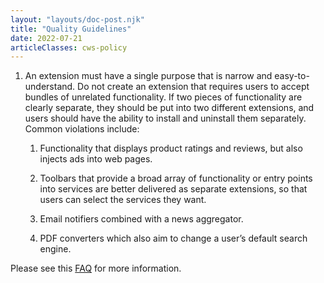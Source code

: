 ```yaml
---
layout: "layouts/doc-post.njk"
title: "Quality Guidelines"
date: 2022-07-21
articleClasses: cws-policy
---
```


1. An extension must have a single purpose that is narrow and easy-to-understand. Do not create an
   extension that requires users to accept bundles of unrelated functionality. If two pieces of
   functionality are clearly separate, they should be put into two different extensions, and users
   should have the ability to install and uninstall them separately. Common violations include:

    1. Functionality that displays product ratings and reviews, but also injects ads into web pages.

    1. Toolbars that provide a broad array of functionality or entry points into services are better
       delivered as separate extensions, so that users can select the services they want.

    1. Email notifiers combined with a news aggregator.

    1. PDF converters which also aim to change a user’s default search engine.

Please see this [FAQ][faq] for more information.

[faq]: /docs/extensions/mv2/single_purpose/
